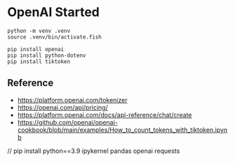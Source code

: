 # OpenAI Started

```
python -m venv .venv
source .venv/bin/activate.fish

pip install openai
pip install python-dotenv
pip install tiktoken
```

## Reference
- https://platform.openai.com/tokenizer
- https://openai.com/api/pricing/
- https://platform.openai.com/docs/api-reference/chat/create
- https://github.com/openai/openai-cookbook/blob/main/examples/How_to_count_tokens_with_tiktoken.ipynb

// pip install python==3.9 ipykernel pandas openai requests